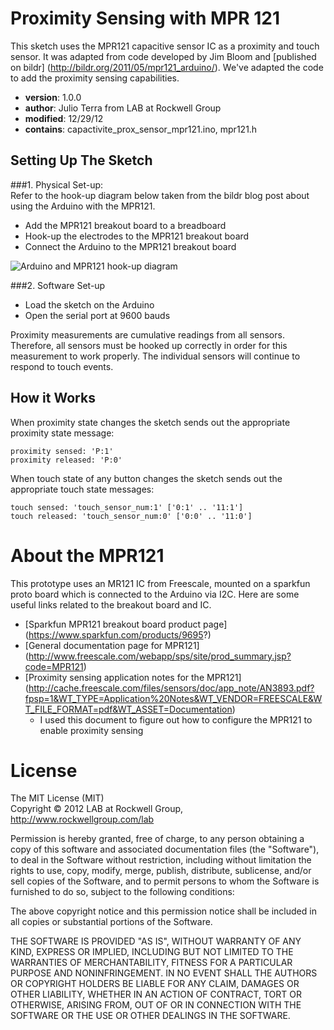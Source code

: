 Proximity Sensing with MPR 121  
==============================  
This sketch uses the MPR121 capacitive sensor IC as a proximity and touch sensor. It was adapted from code developed by Jim Bloom and [published on bildr] (http://bildr.org/2011/05/mpr121_arduino/). We've adapted the code to add the proximity sensing capabilities.
  
* __version__:  1.0.0  
* __author__: Julio Terra from LAB at Rockwell Group  
* __modified__: 12/29/12  
* __contains__: capactivite_prox_sensor_mpr121.ino, mpr121.h

Setting Up The Sketch  
---------------------  

###1. Physical Set-up:  
Refer to the hook-up diagram below taken from the bildr blog post about using the Arduino with the MPR121.
* Add the MPR121 breakout board to a breadboard  
* Hook-up the electrodes to the MPR121 breakout board  
* Connect the Arduino to the MPR121 breakout board   

![Arduino and MPR121 hook-up diagram](https://raw.github.com/labatrockwell/arduino_capactive_sensor_MPR121/master/mpr121.png)

###2. Software Set-up
* Load the sketch on the Arduino  
* Open the serial port at 9600 bauds  

Proximity measurements are cumulative readings from all sensors. Therefore, all sensors must be hooked up correctly in order for this measurement to work properly. The individual sensors will continue to respond to touch events.   

How it Works
------------
When proximity state changes the sketch sends out the appropriate proximity state message:  
```
proximity sensed: 'P:1'
proximity released: 'P:0'
```  
  
When touch state of any button changes the sketch sends out the appropriate touch state messages: 
```  
touch sensed: 'touch_sensor_num:1' ['0:1' .. '11:1']
touch released: 'touch_sensor_num:0' ['0:0' .. '11:0']
```  
    
About the MPR121  
================  
This prototype uses an MR121 IC from Freescale, mounted on a sparkfun proto board which is connected to the Arduino via I2C. Here are some useful links related to the breakout board and IC.
* [Sparkfun MPR121 breakout board product page] (https://www.sparkfun.com/products/9695?)  
* [General documentation page for MPR121] (http://www.freescale.com/webapp/sps/site/prod_summary.jsp?code=MPR121)
* [Proximity sensing application notes for the MPR121] (http://cache.freescale.com/files/sensors/doc/app_note/AN3893.pdf?fpsp=1&WT_TYPE=Application%20Notes&WT_VENDOR=FREESCALE&WT_FILE_FORMAT=pdf&WT_ASSET=Documentation)
	* I used this document to figure out how to configure the MPR121 to enable proximity sensing  
  
License  
=======  
  
The MIT License (MIT)  
Copyright © 2012 LAB at Rockwell Group, http://www.rockwellgroup.com/lab  
  
Permission is hereby granted, free of charge, to any person obtaining a copy of this software and associated documentation files (the "Software"), to deal in the Software without restriction, including without limitation the rights to use, copy, modify, merge, publish, distribute, sublicense, and/or sell copies of the Software, and to permit persons to whom the Software is furnished to do so, subject to the following conditions:  
  
The above copyright notice and this permission notice shall be included in all copies or substantial portions of the Software.  
  
THE SOFTWARE IS PROVIDED "AS IS", WITHOUT WARRANTY OF ANY KIND, EXPRESS OR IMPLIED, INCLUDING BUT NOT LIMITED TO THE WARRANTIES OF MERCHANTABILITY, FITNESS FOR A PARTICULAR PURPOSE AND NONINFRINGEMENT. IN NO EVENT SHALL THE AUTHORS OR COPYRIGHT HOLDERS BE LIABLE FOR ANY CLAIM, DAMAGES OR OTHER LIABILITY, WHETHER IN AN ACTION OF CONTRACT, TORT OR OTHERWISE, ARISING FROM, OUT OF OR IN CONNECTION WITH THE SOFTWARE OR THE USE OR OTHER DEALINGS IN THE SOFTWARE.  

